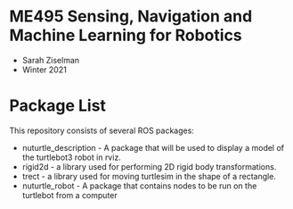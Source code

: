 # ME495 Sensing, Navigation and Machine Learning for Robotics
* Sarah Ziselman
* Winter 2021
# Package List
This repository consists of several ROS packages:
- nuturtle_description - A package that will be used to display a model of the turtlebot3 robot in rviz.
- rigid2d - a library used for performing 2D rigid body transformations.
- trect - a library used for moving turtlesim in the shape of a rectangle.
- nuturtle_robot - A package that contains nodes to be run on the turtlebot from a computer